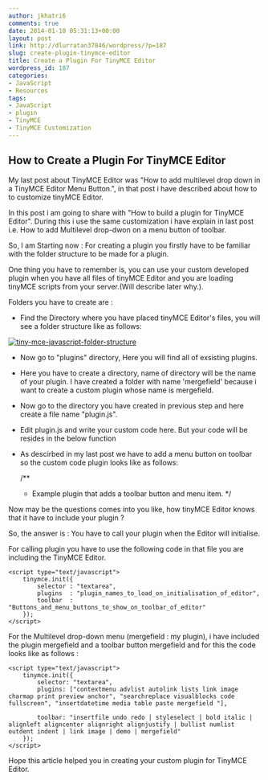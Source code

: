```yaml
---
author: jkhatri6
comments: true
date: 2014-01-10 05:31:13+00:00
layout: post
link: http://dlurratan37846/wordpress/?p=187
slug: create-plugin-tinymce-editor
title: Create a Plugin For TinyMCE Editor
wordpress_id: 187
categories:
- JavaScript
- Resources
tags:
- JavaScript
- plugin
- TinyMCE
- TinyMCE Customization
---
```


## How to Create a Plugin For TinyMCE Editor


My last post about TinyMCE Editor was "How to add multilevel drop down in a TinyMCE Editor Menu Button.", in that post i have described about how to to customize tinyMCE Editor.

In this post i am going to share with "How to build a plugin for TinyMCE Editor". During this i use the same customization i have explain in last post i.e. How to add Multilevel drop-dwon on a menu button of toolbar.

So, I am Starting now : For creating a plugin you firstly have to be familiar with the folder structure to be made for a plugin.

One thing you have to remember is, you can use your custom developed plugin when you have all files of tinyMCE Editor and you are loading tinyMCE scripts from your server.(Will describe later why.).

Folders you have to create are :



	
  * Find the Directory where you have placed tinyMCE Editor's files, you will see a folder structure like as follows:


[![tiny-mce-javascript-folder-structure](http://maddyzone.com/wp-content/uploads/2014/01/tiny-mce-javascript-folder-structure.png)](http://maddyzone.com/wp-content/uploads/2014/01/tiny-mce-javascript-folder-structure.png)



	
  * Now go to "plugins" directory, Here you will find all of exsisting plugins.



	
  * Here you have to create a directory, name of directory will be the name of your plugin. I have created a folder with name 'mergefield' because i want to create a custom plugin whose name is mergefield.



	
  * Now go to the directory you have created in previous step and here create a file name "plugin.js".



	
  * Edit plugin.js and write your custom code here. But your code will be resides in the below function



    
    <script type="text/javascript">
        tinymce.PluginManager.add('your_plugin_name', function(editor, url)
        {
            ...
            // Your Code Resides Here...
            ...
        });
    </script>





	
  * As descirbed in my last post we have to add a menu button on toolbar so the custom code plugin looks like as follows:



    
    /**
     * Example plugin that adds a toolbar button and menu item.
     */
    <script type="text/javascript">
        tinymce.PluginManager.add('mergefield', function(editor, url) {
            editor.addButton('mergefield', {
                text: 'Merge Field',
                type : 'menubutton',
                icon: false,
                menu: [
                    {   text: 'Menu-1',
                        onclick: function(){
                            alert("Clicked on Menu-1.");
                        },
                        menu : [
                            {    text: 'Sub-Menu-1',
                                 onclick: function(){
                                     alert("Clicked on Sub-Menu-1.");
                                 }
                            },
                            {    text: 'Sub-Menu-2',
                                 onclick: function(){
                                     alert("Clicked on Sub-Menu-2.");
                                 }
                            },
                        ]
                    },
                    {    text: 'Menu-2',
                         onclick: function(){
                             alert("Clicked on Menu-2.");
                         }
                    }
                ]
            });
        });
    
    /* editor.addButton(name, settings); : this code will adds a menu button on toolbar */
    </script>


Now may be the questions comes into you like, how tinyMCE Editor knows that it have to include your plugin ?

So, the answer is : You have to call your plugin when the Editor will initialise.

For calling plugin you have to use the following code in that file you are including the TinyMCE Editor.

    
    <script type="text/javascript">
        tinymce.init({
            selector : "textarea",
            plugins  : "plugin_names_to_load_on_initialisation_of_editor",
            toolbar  : "Buttons_and_menu_buttons_to_show_on_toolbar_of_editor"
        });
    </script>


For the Multilevel drop-down menu (mergefield : my plugin), i have included the plugin mergefield and a toolbar button mergefield and for this the code looks like as follows :

    
    <script type="text/javascript">
        tinymce.init({
            selector: "textarea",
            plugins: ["contextmenu advlist autolink lists link image charmap print preview anchor", "searchreplace visualblocks code fullscreen", "insertdatetime media table paste mergefield "],
    
            toolbar: "insertfile undo redo | styleselect | bold italic | alignleft aligncenter alignright alignjustify | bullist numlist outdent indent | link image | demo | mergefield"
        });
    </script>


Hope this article helped you in creating your custom plugin for TinyMCE Editor.

